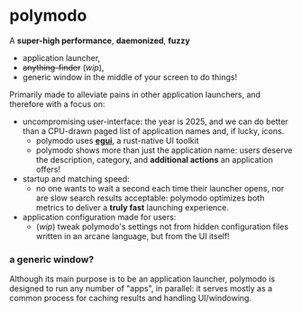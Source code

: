 # polymodo

A **super-high performance**, **daemonized**, **fuzzy** 
* application launcher,
* ~~anything-finder~~ (_wip_),
* generic window in the middle of your screen to do things!

Primarily made to alleviate pains in other application launchers, and therefore with a focus on:
* uncompromising user-interface: the year is 2025, and we can do better than a CPU-drawn paged list of application names and, if lucky, icons.
  * polymodo uses [**egui**](https://github.com/emilk/egui/), a rust-native UI toolkit
  * polymodo shows more than just the application name: users deserve the description, category, and **additional actions** an application offers!
* startup and matching speed:
  * no one wants to wait a second each time their launcher opens, nor are slow search results acceptable: polymodo optimizes both metrics to deliver a **truly fast** launching experience.
* application configuration made for users:
  * (_wip_) tweak polymodo's settings not from hidden configuration files written in an arcane language, but from the UI itself!

### a generic window?

Although its main purpose is to be an application launcher, polymodo is designed to run any number of "apps", in parallel: it serves mostly as a common process for caching results and handling UI/windowing.

